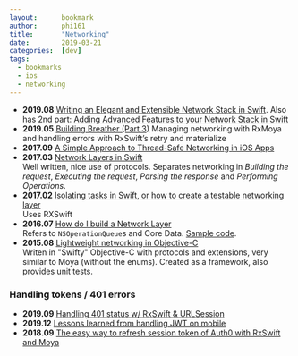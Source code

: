 ```yaml
---
layout:      bookmark
author:      phi161
title:       "Networking"
date:        2019-03-21
categories:  [dev]
tags:
  - bookmarks
  - ios
  - networking
---
```


* **2019.08** [Writing an Elegant and Extensible Network Stack in Swift](https://medium.com/device-blogs/writing-an-elegant-and-extensible-network-stack-in-swift-e2f5d9ab3ea9). Also has 2nd part: [Adding Advanced Features to your Network Stack in Swift](https://medium.com/device-blogs/adding-advanced-features-to-your-network-stack-in-swift-941ecfff8dc3)
* **2019.05** [Building Breather (Part 3)](https://medium.com/@alexandrosbaramilis/building-breather-part-3-managing-networking-with-rxmoya-and-handling-errors-with-rxswifts-c300648858b8) Managing networking with RxMoya and handling errors with RxSwift’s retry and materialize
* **2017.09** [A Simple Approach to Thread-Safe Networking in iOS Apps](https://robots.thoughtbot.com/a-simple-approach-to-thread-safe-networking-in-ios-apps)
* **2017.03** [Network Layers in Swift](https://medium.com/@danielemargutti/network-layers-in-swift-7fc5628ff789)  
Well written, nice use of protocols. Separates networking in _Building the request_, _Executing the request_, _Parsing the response_ and _Performing Operations_.
* **2017.02** [Isolating tasks in Swift, or how to create a testable networking layer](https://medium.com/ios-os-x-development/isolating-tasks-in-swift-or-how-to-create-a-testable-networking-layer-d0380e69f7e3)  
Uses RXSwift
* **2016.07** [How do I build a Network Layer](http://szulctomasz.com/how-do-I-build-a-network-layer/)  
Refers to `NSOperationQueue`s and Core Data. [Sample code](https://github.com/tomkowz/NetworkLayerExample).
* **2015.08** [Lightweight networking in Objective-C](http://ilya.puchka.me/networking-use-case/)  
Writen in "Swifty" Objective-C with protocols and extensions, very similar to Moya (without the enums). Created as a framework, also provides unit tests.

### Handling tokens / 401 errors

* **2019.09** [Handling 401 status w/ RxSwift & URLSession](https://stackoverflow.com/a/58126527/289501)
* **2019.12** [Lessons learned from handling JWT on mobile](https://tech.just-eat.com/2019/12/04/lessons-learned-from-handling-jwt-on-mobile/)
* **2018.09** [The easy way to refresh session token of Auth0 with RxSwift and Moya](https://datarockets.com/blog/refresh-token-moya-rxswift/)
